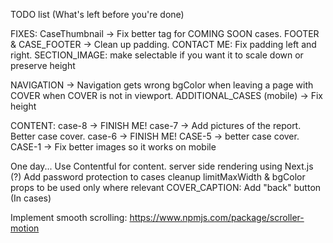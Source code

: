 TODO list (What's left before you're done)

FIXES:
CaseThumbnail -> Fix better tag for COMING SOON cases.
FOOTER & CASE_FOOTER -> Clean up padding.
CONTACT ME: Fix padding left and right.
SECTION_IMAGE: make selectable if you want it to scale down or preserve height

NAVIGATION -> Navigation gets wrong bgColor when leaving a page with COVER when COVER is not in viewport.
ADDITIONAL_CASES (mobile) -> Fix height

CONTENT:
case-8 -> FINISH ME!
case-7 -> Add pictures of the report. Better case cover.
case-6 -> FINISH ME!
CASE-5 -> better case cover.
CASE-1 -> Fix better images so it works on mobile

One day...
Use Contentful for content.
server side rendering using Next.js (?)
Add password protection to cases
cleanup limitMaxWidth & bgColor props to be used only where relevant
COVER_CAPTION: Add "back" button (In cases)

Implement smooth scrolling:
https://www.npmjs.com/package/scroller-motion

